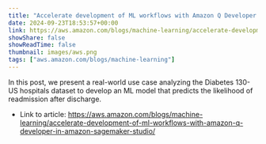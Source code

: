 ```yaml
---
title: "Accelerate development of ML workflows with Amazon Q Developer in Amazon SageMaker Studio"
date: 2024-09-23T18:53:57+00:00
link: https://aws.amazon.com/blogs/machine-learning/accelerate-development-of-ml-workflows-with-amazon-q-developer-in-amazon-sagemaker-studio/
showShare: false
showReadTime: false
thumbnail: images/aws.png
tags: ["aws.amazon.com/blogs/machine-learning"]
---
```

In this post, we present a real-world use case analyzing the Diabetes 130-US hospitals dataset to develop an ML model that predicts the likelihood of readmission after discharge.

- Link to article: https://aws.amazon.com/blogs/machine-learning/accelerate-development-of-ml-workflows-with-amazon-q-developer-in-amazon-sagemaker-studio/